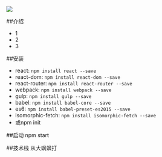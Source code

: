 ![](http://i.imgur.com/260Z60u.png)

##介绍
- 1
- 2
- 3

##安装
- react: `npm install react --save`
- react-dom: `npm install react-dom --save`
- react-router: `npm install react-router --save`
- webpack: `npm install webpack --save`
- gulp: `npm install gulp --save`
- babel: `npm install babel-core --save`
- es6:  `npm install babel-preset-es2015 --save`
- isomorphic-fetch: `npm install isomorphic-fetch --save`
- 或npm init

##启动
	npm start

##技术栈
从大飒飒打